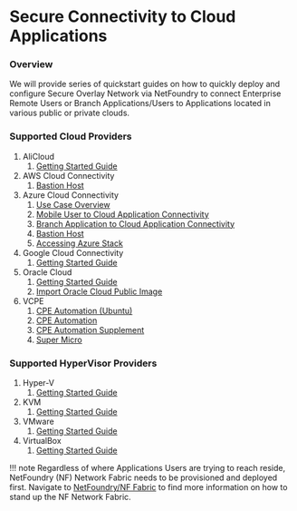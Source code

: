 # Secure Connectivity to Cloud Applications
### Overview
We will provide series of quickstart guides on how to quickly deploy and configure Secure Overlay Network via NetFoundry to connect Enterprise Remote Users or Branch Applications/Users to Applications located in various public or private clouds.

### Supported Cloud Providers
1. AliCloud
    1. [Getting Started Guide](cloud/alicloud/getting-started.md)
1. AWS Cloud Connectivity
    1. [Bastion Host](cloud/aws/aws-bastion.md)    
1. Azure Cloud Connectivity
    1. [Use Case Overview](cloud/azure/intro.md)
    1. [Mobile User to Cloud Application Connectivity](cloud/azure/connectUser2App.md)
    1. [Branch Application to Cloud Application Connectivity](cloud/azure/connectApp2App.md)
    1. [Bastion Host](cloud/azure/azure-bastion.md)
    1. [Accessing Azure Stack](cloud/azure/accessing-azure-stack.md)
1. Google Cloud Connectivity
    1. [Getting Started Guide](cloud/gcp/getting-started.md)
1. Oracle Cloud
    1. [Getting Started Guide](cloud/ocp/getting-started.md)
    1. [Import Oracle Cloud Public Image](cloud/ocp/image-import.md)
1. VCPE
    1. [CPE Automation (Ubuntu)](cloud/vcpe/cpe-automation-ub.md)
    1. [CPE Automation](cloud/vcpe/cpe-automation.md)
    1. [CPE Automation Supplement](cloud/vcpe/cpe-automation-supplement.md)
    1. [Super Micro](cloud/vcpe/cpe-supermicro.md)

### Supported HyperVisor Providers
1. Hyper-V
    1. [Getting Started Guide](hypervisor/hyper-v/getting-started.md) 
1. KVM
    1. [Getting Started Guide](hypervisor/kvm/getting-started.md) 
1. VMware
    1. [Getting Started Guide](hypervisor/vmware/getting-started.md)
1. VirtualBox
    1. [Getting Started Guide](hypervisor/virtualbox/getting-started.md) 


!!! note
    Regardless of where Applications Users are trying to reach reside, NetFoundry (NF) Network Fabric needs to be provisioned and deployed first.
    Navigate to [NetFoundry/NF Fabric](netfoundry/intro.md) to find more information on how to stand up the NF Network Fabric.
